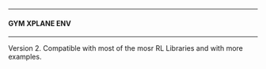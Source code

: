 --------------------------
#### GYM XPLANE ENV
-------------------------

Version 2. Compatible with most of the mosr RL Libraries and with more examples.
